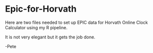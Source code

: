 # Epic-for-Horvath
Here are two files needed to set up EPIC data for Horvath Online Clock Calculator using my R pipeline.

It is not very elegant but it gets the job done.

-Pete
